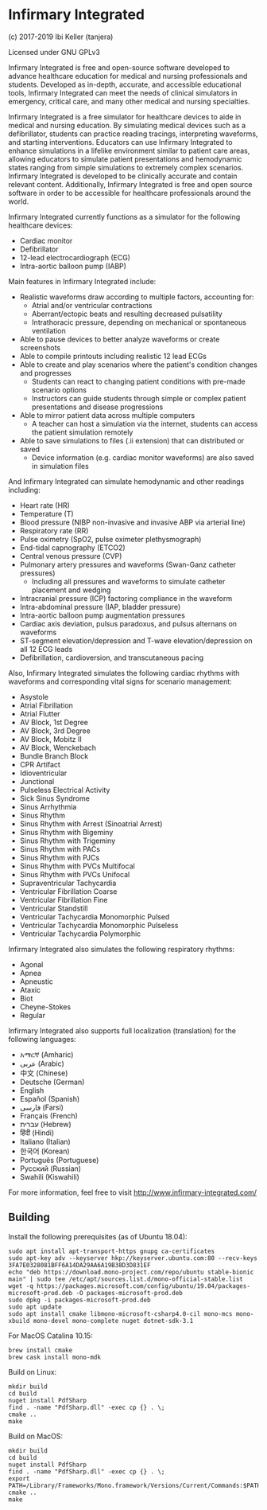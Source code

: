 ﻿# Infirmary Integrated

(c) 2017-2019 Ibi Keller (tanjera)

Licensed under GNU GPLv3

Infirmary Integrated is free and open-source software developed to advance healthcare education for medical and nursing professionals and students. Developed as in-depth, accurate, and accessible educational tools, Infirmary Integrated can meet the needs of clinical simulators in emergency, critical care, and many other medical and nursing specialties.

Infirmary Integrated is a free simulator for healthcare devices to aide in medical and nursing education. By simulating medical devices such as a defibrillator, students can practice reading tracings, interpreting waveforms, and starting interventions. Educators can use Infirmary Integrated to enhance simulations in a lifelike environment similar to patient care areas, allowing educators to simulate patient presentations and hemodynamic states ranging from simple simulations to extremely complex scenarios. Infirmary Integrated is developed to be clinically accurate and contain relevant content. Additionally, Infirmary Integrated is free and open source software in order to be accessible for healthcare professionals around the world.

Infirmary Integrated currently functions as a simulator for the following healthcare devices:

- Cardiac monitor
- Defibrillator
- 12-lead electrocardiograph (ECG)
- Intra-aortic balloon pump (IABP)

Main features in Infirmary Integrated include:

- Realistic waveforms draw according to multiple factors, accounting for:
  - Atrial and/or ventricular contractions
  - Aberrant/ectopic beats and resulting decreased pulsatility
  - Intrathoracic pressure, depending on mechanical or spontaneous ventilation
- Able to pause devices to better analyze waveforms or create screenshots
- Able to compile printouts including realistic 12 lead ECGs
- Able to create and play scenarios where the patient's condition changes and progresses
  - Students can react to changing patient conditions with pre-made scenario options
  - Instructors can guide students through simple or complex patient presentations and disease progressions
- Able to mirror patient data across multiple computers
  - A teacher can host a simulation via the internet, students can access the patient simulation remotely
- Able to save simulations to files (.ii extension) that can distributed or saved
  - Device information (e.g. cardiac monitor waveforms) are also saved in simulation files

And Infirmary Integrated can simulate hemodynamic and other readings including:

- Heart rate (HR)
- Temperature (T)
- Blood pressure (NIBP non-invasive and invasive ABP via arterial line)
- Respiratory rate (RR)
- Pulse oximetry (SpO2, pulse oximeter plethysmograph)
- End-tidal capnography (ETCO2)
- Central venous pressure (CVP)
- Pulmonary artery pressures and waveforms (Swan-Ganz catheter pressures)
  - Including all pressures and waveforms to simulate catheter placement and wedging
- Intracranial pressure (ICP) factoring compliance in the waveform
- Intra-abdominal pressure (IAP, bladder pressure)
- Intra-aortic balloon pump augmentation pressures
- Cardiac axis deviation, pulsus paradoxus, and pulsus alternans on waveforms
- ST-segment elevation/depression and T-wave elevation/depression on all 12 ECG leads
- Defibrillation, cardioversion, and transcutaneous pacing

Also, Infirmary Integrated simulates the following cardiac rhythms with waveforms and corresponding vital signs for scenario management:

- Asystole
- Atrial Fibrillation
- Atrial Flutter
- AV Block, 1st Degree
- AV Block, 3rd Degree
- AV Block, Mobitz II
- AV Block, Wenckebach
- Bundle Branch Block
- CPR Artifact
- Idioventricular
- Junctional
- Pulseless Electrical Activity
- Sick Sinus Syndrome
- Sinus Arrhythmia
- Sinus Rhythm
- Sinus Rhythm with Arrest (Sinoatrial Arrest)
- Sinus Rhythm with Bigeminy
- Sinus Rhythm with Trigeminy
- Sinus Rhythm with PACs
- Sinus Rhythm with PJCs
- Sinus Rhythm with PVCs Multifocal
- Sinus Rhythm with PVCs Unifocal
- Supraventricular Tachycardia
- Ventricular Fibrillation Coarse
- Ventricular Fibrillation Fine
- Ventricular Standstill
- Ventricular Tachycardia Monomorphic Pulsed
- Ventricular Tachycardia Monomorphic Pulseless
- Ventricular Tachycardia Polymorphic

Infirmary Integrated also simulates the following respiratory rhythms:

- Agonal
- Apnea
- Apneustic
- Ataxic
- Biot
- Cheyne-Stokes
- Regular

Infirmary Integrated also supports full localization (translation) for the following languages:

- አማርኛ (Amharic)
- عربى (Arabic)
- 中文 (Chinese)
- Deutsche (German)
- English
- Español (Spanish)
- فارسی (Farsi)
- Français (French)
- עברית (Hebrew)
- हिंदी (Hindi)
- Italiano (Italian)
- 한국어 (Korean)
- Português (Portuguese)
- Русский (Russian)
- Swahili (Kiswahili)

For more information, feel free to visit http://www.infirmary-integrated.com/

## Building

Install the following prerequisites (as of Ubuntu 18.04):

```
sudo apt install apt-transport-https gnupg ca-certificates
sudo apt-key adv --keyserver hkp://keyserver.ubuntu.com:80 --recv-keys 3FA7E0328081BFF6A14DA29AA6A19B38D3D831EF
echo "deb https://download.mono-project.com/repo/ubuntu stable-bionic main" | sudo tee /etc/apt/sources.list.d/mono-official-stable.list
wget -q https://packages.microsoft.com/config/ubuntu/19.04/packages-microsoft-prod.deb -O packages-microsoft-prod.deb
sudo dpkg -i packages-microsoft-prod.deb
sudo apt update
sudo apt install cmake libmono-microsoft-csharp4.0-cil mono-mcs mono-xbuild mono-devel mono-complete nuget dotnet-sdk-3.1
```

For MacOS Catalina 10.15:

```
brew install cmake
brew cask install mono-mdk
```

Build on Linux:

```
mkdir build
cd build
nuget install PdfSharp
find . -name "PdfSharp.dll" -exec cp {} . \;
cmake ..
make
```

Build on MacOS:

```
mkdir build
cd build
nuget install PdfSharp
find . -name "PdfSharp.dll" -exec cp {} . \;                                      
export PATH=/Library/Frameworks/Mono.framework/Versions/Current/Commands:$PATH 
cmake ..
make
```

